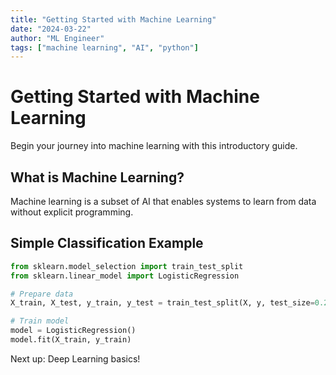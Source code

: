 ```yaml
---
title: "Getting Started with Machine Learning"
date: "2024-03-22"
author: "ML Engineer"
tags: ["machine learning", "AI", "python"]
---
```


# Getting Started with Machine Learning

Begin your journey into machine learning with this introductory guide.

## What is Machine Learning?

Machine learning is a subset of AI that enables systems to learn from data without explicit programming.

## Simple Classification Example

```python
from sklearn.model_selection import train_test_split
from sklearn.linear_model import LogisticRegression

# Prepare data
X_train, X_test, y_train, y_test = train_test_split(X, y, test_size=0.2)

# Train model
model = LogisticRegression()
model.fit(X_train, y_train)
```

Next up: Deep Learning basics!